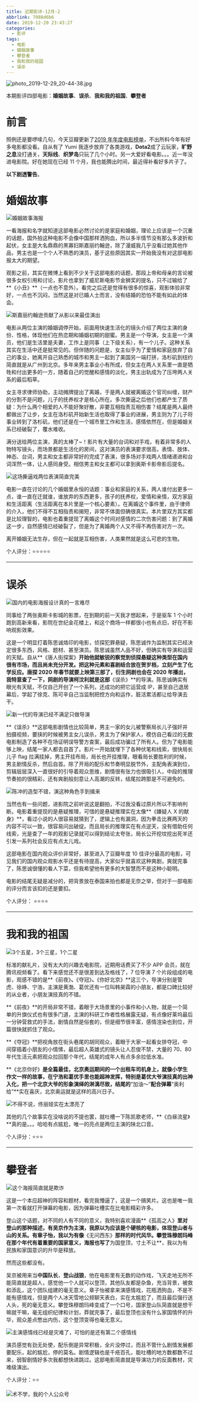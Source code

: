 ```yaml
---
title: 近期影评-12月-2
abbrlink: 7088d6b6
date: 2019-12-20 23:43:27
categories:
  - 影评
tags:
  - 电影
  - 婚姻故事
  - 攀登者
  - 我和我的祖国
  - 误杀
---
```


![photo_2019-12-29_20-44-38.jpg](https://i.loli.net/2019/12/29/r2ZKavdby78WP1A.jpg)

本期影评四部电影：**婚姻故事**、**误杀**、**我和我的祖国**、**攀登者**

# 前言

照例还是要啰嗦几句，今天豆瓣更新了[2019 年年度电影榜单](https://movie.douban.com/annual/2019?source=movie_navigation)，不出所料今年有好多电影都没看。自从有了 Yumi 我逐步放弃了各类游戏，**Dota2**成了云玩家，**旷野之息**没打通关，**天际线**、**织梦岛**只玩了几个小时。另一大爱好看电影。。。近一年没进电影院。好在她现在已经 11 个月，我也能腾出时间，最近得补看好多片子了。

**以下剧透警告**。

 <!-- more -->

# 婚姻故事

![婚姻故事海报](https://i.loli.net/2019/12/23/6ScAugbPY7ZnK8I.jpg)

一看海报和名字就知道这部电影必然讨论的是家庭和婚姻，理论上应该是一个沉重的话题，国外拍这种电影不会像中国那样洒狗血，所以多半情节没有那么多波折和起伏，女主是大名鼎鼎的黑寡妇斯嘉丽约翰逊，除了漫威我几乎没看过她其他作品，男主也是一个个人不熟悉的演员，基于这些原因其实一开始我没有对这部电影报太大的期望。

观影之前，其实在微博上看到不少关于这部电影的话题，那段上帝和母亲的言论被很多女权引用和讨论，影片也拿到了威尼斯电影节金狮奖的提名，只不过输给了**《小丑》**（一点也不意外）。看完之后还是觉得有很多的惊喜，观影体验非常好，一点也不沉闷，当然这是对已婚人士而言，没有结婚的恐怕不能有如此的体会。

<img src="https://s2.ax1x.com/2019/12/21/QvXcEd.jpg" alt="斯嘉丽约翰逊贡献了从影以来最佳演出" />

电影从两位主演的婚姻调停开始，前面用快速生活化的镜头介绍了两位主演的身份、性格，体现他们在热恋期和婚姻初期的甜蜜。男主是一个导演，女主是一个演员，他们是生活里是夫妻，工作上是同事（上下级关系），有一个儿子。这种关系其实在生活中还是挺常见的。但伴随的问题是，女主似乎为了爱情和家庭放弃了自己的事业，她离开自己熟悉的城市和男主一起到了美国另一端打拼，洛杉矶到纽约简直就是从广州到北京。多年来男主事业小有所成，但女主在两人关系里一直是牺牲和付出更多的一方，随着自己的觉醒和感情的淡化，男主出轨成为了压垮两人关系的最后稻草。

女主寻求律师协助，主动摊牌提出了离婚，于是两人就被离婚这个官司纠缠，财产的分割不是问题，儿子的抚养权才是核心所在。多次撕逼之后他们也都产生了质疑：为什么两个相爱的人不能好聚好散，非要互相指责互相伤害？结尾是两人最终都做出了让步，女主在洛杉矶开始新生活也取得了事业的进展，男主则为了儿子将事业转到了洛杉矶，他们还是在一个城市里工作和生活，感情依然在，但是婚姻关系已经破裂了，覆水难收。

满分送给两位主演，真的太棒了~！影片有大量的台词和对手戏，有着非常多的人物特写镜头，而场景都是生活化的房间，这对演员的表演要求很高，表情、肢体、神态、台词，男主和女主都非常好的完成了表演，很多场对手戏两人情绪递进和台词浑然一体，让人感同身受。相信男主和女主都可以拿到奥斯卡影帝影后提名。

<img src="https://s2.ax1x.com/2019/12/20/QXPolt.jpg" alt="这场撕逼戏两位表演简直完美" />

电影一直在讨论的几个婚姻里永恒的话题：事业和家庭的关系，两人谁付出更多一点，谁一直在迁就谁，谁放弃的东西更多，孩子的抚养权，爱情和亲情，双方家庭和生活距离（生活距离在本片里是一个核心要素）。在离婚这个事件里，由于律师的介入，他们不得不互相指责和揭短，非常不体面但确很真实。本片里双方其实都是比较理智的，电影也着重提现了离婚这个时间对感情的二次伤害问题：到了离婚这一步，自然感情已经破裂了，但是为了离婚两个人又不得不再伤害对方一次。

离开婚姻无法生存，但在一起就是互相伤害，人类果然就是这么可悲的生物。

个人评分：⭐⭐⭐⭐⭐

---

# 误杀

![国内的电影海报设计真的一言难尽](https://i.loli.net/2019/12/23/FrOLaWx6CZRbHld.jpg)

同事给了两张奥斯卡影城的影票，在到期的前一天我才想起来，于是驱车 1 个小时跑到高新来看，影院在世纪金花楼上，和这个商场一样都很小也有点旧，好在不影响观影效果。

这是一个明显打着陈思诚烙印的电影，侦探犯罪悬疑，陈思诚作为监制其实已经决定很多东西，风格、题材、甚至演员。陈思诚虽然人品不好，但确实有导演和运营的天赋。自从**《唐人街探案》**开始他就敏锐的察觉到侦探悬疑这种类型在国内很有市场，而且尚未充分开发。把这种元素和喜剧结合放在贺岁档，立刻产生了化学反应。唐探 2020 年春节就要上映第三部了，衍生网剧也会在 2020 年播出，我特意查了一下，网剧的导演柯汶利就是这部**《误杀》**的导演。陈思诚确实有眼光有天赋，不仅自己开创了一个系列，还成功的把它运营成 IP，甚至自己退居幕后，学起了徐克、陈可辛自己当监制把控方向和运作，脏活累活都让给导演去干。

<img src="https://s2.ax1x.com/2019/12/20/QXgnuF.jpg" alt="新一代的导演已经不满足只做导演" />

**《误杀》**这部电影剧情也比较简单，男主一家的女儿被警察局长儿子强奸并拍摄视频，要挟的时候被男主女儿误杀，男主为了保护家人，模仿自己看过的无数电影制造了各种不在场证明误导警方查案，最后成功骗过了所有人。但为了电影能够上映，结尾一家人都去自首了。影片一开始就埋下了各种伏笔和线索，很快局长儿子 flag 拉满挂掉，男主开挂布局，局长也开挂推理，眼看局长要胜利的时候，男主剧情反杀，然后自首。除了开局的配乐和节奏明显脱节外，主配角表演到位，剪辑层层深入一直很好的引导着观众思维，剧情很有张力也很吸引人，中段的推理节奏拍的很精彩，还有爽剧般刻意让人高潮的反转，结尾拉跨那是不可避免的。

<img src="https://s2.ax1x.com/2019/12/20/QXgC7j.jpg" alt="陈冲的造型不错，演这种角色手到擒来" />

当然也有一些问题，进影院之前听说这是翻拍，不过我没看过原片所以不影响判断。电影着重提现的是悬疑推理，可惜的是悬疑推理实在太像**《嫌疑人 X 的献身》**，看过小说的人很容易就猜到了，逻辑上也有漏洞，因为拳击比赛两天的内容不可以一致，很容易问出破绽。而且局长的推理实在有点逆天，没有借助任何线索，光是查了一年的观影记录就可以得到结论太夸张，局长公开挖坟挖出死羊还引发一系列社会反应有点太儿戏。

这部电影在国内观众评价非常好，甚至进入了豆瓣年度 10 佳评分最高的电影，可见我们的国内观众观影水平还是有待提高，大家似乎就喜欢这种爽剧，爽就完事了，陈思诚很懂的看人下菜，但我希望他有更多的大智慧而不是这种小聪明。

电影的结尾无疑是减分的，把背景放在泰国来拍也都是无奈之举，但对于一部电影的评分而言该扣的还是要扣。

个人评分： ⭐⭐⭐⭐

---

# 我和我的祖国

![3个五星，3个三星，1个二星](https://i.loli.net/2019/12/23/xVZjzQeob37tPhi.jpg)

标准的献礼片，没有太大的兴趣去电影院，近期用话费买了不少 APP 会员，就在腾讯视频看了。看下来感觉还不是很差到达及格线了，7 位导演 7 个片段组成的电影，观感不错的是**《前夜》**、**《夺冠》**、**《你好北京》**这三个，导演分别是管虎、徐峥、宁浩，主演是黄渤、葛优还有一位叫韩昊霖的小朋友，都是口碑比较好的从业者，小朋友演技真的不错。

**《前夜》**的开局非常不错，着眼于大场景里的小事件和小人物，就是一个简单的升旗仪式也有很多门道，主演的科研工作者性格展露无疑，有点像好莱坞最后一分钟营救式的手法，剧情自然是俗套的，但是细节很丰富，感情渲染也到位，开篇很快就抓住了观众。

**《夺冠》**把视角放在街头巷尾的胡同观众，着眼于大家一起看女排夺冠，中间穿插着小朋友的小情愫，最后超人英雄式的镜头让人忍俊不禁，大量的 70、80 年代生活元素把观众拉回那个年代，结尾的成年人有点多余拉低水准。

**《北京你好》**是全篇最佳，北京奥运期间的一个出租车司机身上，就像小学生作文一样的故事，在宁浩和葛优手里也能超神发挥，特别是葛优大爷演技真的出神入化，把一个北京大爷的形象演绎的淋漓尽致，结尾的**“加油～”**配合弹幕**“奥利给”**实在喜庆，北京奥运就是这样的高兴日子。

<img src="https://s2.ax1x.com/2019/12/20/QXWIPA.jpg" alt="不得不说，佟丽娅实在太漂亮了" />

其他的几个故事实在没啥说的不提也罢，就吐槽一下陈凯歌老师，**《白昼流星》**真的是。。。哈哈有点尴尬，唯一的亮点是两位主演的陕北口音。

个人评分：⭐⭐⭐

---

# 攀登者

![这个海报简直就是欺诈](https://i.loli.net/2019/12/23/kGKQtmd24Pwf8Ob.jpg)

这是一个本应超神的阵容和题材，看完我懵逼了，这是一个搞笑片。这也是唯一我第一次看就打开弹幕的电影，因为弹幕吐槽实在比电影精彩许多。

登山这个话题，对不同的人有不同的意义，我特别喜欢漫画**《孤高之人》**里对登山的那种描述，有吴京作为主演，我原以为应该是个硬核的电影，体现登山者与山的关系。有章子怡，我以为有像**《无问西东》**那样的时代风华。攀登珠穆朗玛峰在那个年代有着重要的国家意义，海报也写了**为国登顶，寸土不让**，我以为有民族和家国意识的升华是释放。

然而这些都没有。

吴京被用来当**中国队长**，**登山战狼**，他在电影里有无数的动作戏，飞天走地无所不能简直就是超人，感觉他一个人就可以登顶，其他队友都是杂鱼，充当背景，被救和添乱，这个团队组建的毫无意义。章子怡被拿来演感情戏，花瓶洒狗血，不是不能有感情戏，但是两个人冰天雪地公频聊天表白，实在太尴尬了，而且最后强行送人头，死的毫无意义。攀登珠穆朗玛峰变成了一个口号，国家登山队简直就是想干嘛就干嘛，毫无组织纪律和计划，莽就完事了，最后登顶也没有什么家国情怀的升华，观众差点憋出内伤，这个登顶变得也毫无意义。

<img src="https://s2.ax1x.com/2019/12/20/QX46vq.jpg" alt="主演感情线已经是灾难了，可怕的是还有第二个感情线"  />

演员感觉有劲无处使，配乐倒是异常积极，全片没停过，而且不管什么剧情发展都要配乐，起的尴尬，停的莫名。剧情逻辑也是千疮百孔，能吐槽的地方数都数不过来，弱智剧情好多次我都想快进跳过。这部电影简直就是导演功力的反面教材，灾难级演出。

个人评分：⭐⭐

![术不学，我的个人公众号](https://s2.ax1x.com/2019/11/27/Q9HlPe.png)
